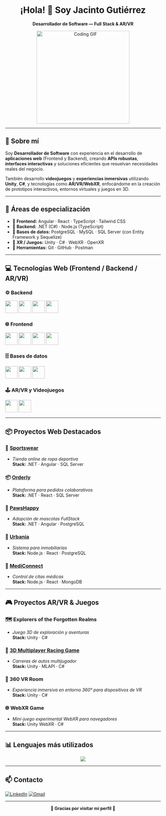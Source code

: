 <h1 align="center">¡Hola! 👋 Soy Jacinto Gutiérrez</h1>

<p align="center">
  <b>Desarrollador de Software — Full Stack & AR/VR</b>
</p>

<p align="center">
  <img src="https://media.giphy.com/media/qgQUggAC3Pfv687qPC/giphy.gif" width="300" alt="Coding GIF">
</p>

---

## 🚀 Sobre mí

Soy **Desarrollador de Software** con experiencia en el desarrollo de **aplicaciones web** (Frontend y Backend), creando **APIs robustas**, **interfaces interactivas** y soluciones eficientes que resuelvan necesidades reales del negocio.

También desarrollo **videojuegos** y **experiencias inmersivas** utilizando **Unity**, **C#**, y tecnologías como **AR/VR/WebXR**, enfocándome en la creación de prototipos interactivos, entornos virtuales y juegos en 3D.

---

## 🧩 Áreas de especialización

- 🔹 **Frontend:** Angular · React · TypeScript · Tailwind CSS  
- 🔹 **Backend:** .NET (C#) · Node.js (TypeScript)  
- 🔹 **Bases de datos:** PostgreSQL · MySQL · SQL Server (con Entity Framework y Sequelize)  
- 🔹 **XR / Juegos:** Unity · C# · WebXR · OpenXR  
- 🔹 **Herramientas:** Git · GitHub · Postman

---

## 💻 Tecnologías Web (Frontend / Backend / AR/VR)

### ⚙️ Backend
<p align="left">
  <img src="https://cdn.jsdelivr.net/gh/devicons/devicon/icons/csharp/csharp-plain.svg" width="40" height="40"/>
  <img src="https://cdn.jsdelivr.net/gh/devicons/devicon/icons/dotnetcore/dotnetcore-original.svg" width="40" height="40"/>
  <img src="https://cdn.jsdelivr.net/gh/devicons/devicon/icons/typescript/typescript-plain.svg" width="40" height="40"/>
  <img src="https://cdn.jsdelivr.net/gh/devicons/devicon/icons/nodejs/nodejs-plain.svg" width="40" height="40"/>
</p>

### 🌐 Frontend
<p align="left">
  <img src="https://cdn.jsdelivr.net/gh/devicons/devicon@latest/icons/angularjs/angularjs-plain.svg" width="40" height="40"/>
  <img src="https://cdn.jsdelivr.net/gh/devicons/devicon/icons/react/react-original.svg" width="40" height="40"/>
  <img src="https://cdn.jsdelivr.net/gh/devicons/devicon/icons/typescript/typescript-plain.svg" width="40" height="40"/>
  <img src="https://cdn.jsdelivr.net/gh/devicons/devicon@latest/icons/bootstrap/bootstrap-plain.svg" width="40" height="40"/> 
  
</p>

### 🗄️ Bases de datos
<p align="left">
  <img src="https://cdn.jsdelivr.net/gh/devicons/devicon/icons/mysql/mysql-original.svg" width="40" height="40"/>
  <img src="https://cdn.jsdelivr.net/gh/devicons/devicon/icons/postgresql/postgresql-plain.svg" width="40" height="40"/>
  <img src="https://cdn.jsdelivr.net/gh/devicons/devicon@latest/icons/microsoftsqlserver/microsoftsqlserver-plain.svg" width="40" height="40"/>       
</p>

### 🕹️ AR/VR y Videojuegos
<p align="left">
  <img src="https://cdn.jsdelivr.net/gh/devicons/devicon/icons/unity/unity-original.svg" width="40" height="40"/>
  <img src="https://cdn.jsdelivr.net/gh/devicons/devicon/icons/csharp/csharp-plain.svg" width="40" height="40"/>
  
</p>


---

## 📦 Proyectos Web Destacados

### 🛒 [Sportswear](https://github.com/Jagucan/c17-117-t-csharp)
- *Tienda online de ropa deportiva*  
  **Stack:** .NET · Angular · SQL Server

### 📦 [Orderly](https://github.com/Jagucan/s16-01-ft-csharp-react)
- *Plataforma para pedidos colaborativos*  
  **Stack:** .NET · React · SQL Server

### 🐾 [PawsHappy](https://github.com/Jagucan/c20-01-ft-csharp-angular)
- *Adopción de mascotas FullStack*  
  **Stack:** .NET · Angular · PostgreSQL

### 🏢 [Urbania](https://github.com/Jagucan/s21-14-n-webapp)
- *Sistema para inmobiliarias*  
  **Stack:** Node.js · React · PostgreSQL

### 🏥 [MediConnect](https://github.com/Jagucan/c22-01-n-webapp)
- *Control de citas médicas*  
  **Stack:** Node.js · React · MongoDB

---

## 🎮 Proyectos AR/VR & Juegos

### 🗺️ Explorers of the Forgotten Realms
- *Juego 3D de exploración y aventuras*  
  **Stack:** Unity · C#

### 🏁 [3D Multiplayer Racing Game](https://github.com/Jagucan/3d-multiplayer-racing)
- *Carreras de autos multijugador*  
  **Stack:** Unity · MLAPI · C#

### 🧭 360 VR Room
- *Experiencia inmersiva en entorno 360° para dispositivos de VR*  
  **Stack:** Unity · C#

### 🌐 WebXR Game
- *Mini-juego experimental WebXR para navegadores*  
  **Stack:** Unity WebXR · C#

---

## 📊 Lenguajes más utilizados

<p align="center">
  <img src="https://github-readme-stats.vercel.app/api/top-langs/?username=Jagucan&layout=compact&langs_count=8&theme=tokyonight"/>
</p>

---

## 📫 Contacto

  [![LinkedIn](https://img.shields.io/badge/LinkedIn-0A66C2?style=for-the-badge&logo=linkedin&logoColor=white)](https://www.linkedin.com/in/jacinto-gutierrez-cantillo-software-developer/)
  [![Gmail](https://img.shields.io/badge/Gmail-D14836?style=for-the-badge&logo=gmail&logoColor=white)](mailto:jgut.2499@gmail.com)

---

<p align="center">
  <b>🚀 Gracias por visitar mi perfil 🚀</b>
</p>
